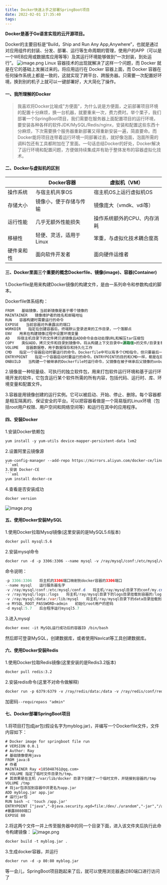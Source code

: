 ```yaml
---
title: Docker快速上手之部署SpringBoot项目
date: 2022-02-01 17:35:40
tags:
---
```


**Docker是基于Go语言实现的云开源项目。**

Docker的主要目标是“Build，Ship and Run Any App,Anywhere”，也就是通过对应用组件的封装、分发、部署、运行等生命周期的管理，使用户的APP（可以是一个WEB应用或数据库应用等等）及其运行环境能够做到“一次封装，到处运行”。
![image.png](https://ruiyeclub.oss-cn-shenzhen.aliyuncs.com/articles/2db39f1e0972b7dd1557c891d9300fdd.png)
Linux 容器技术的出现就解决了这样一个问题，而 Docker 就是在它的基础上发展过来的。将应用运行在 Docker 容器上面，而 Docker 容器在任何操作系统上都是一致的，这就实现了跨平台、跨服务器。只需要一次配置好环境，换到别的机子上就可以一键部署好，大大简化了操作。

####  一、我所理解的Docker
> 我喜欢将Docker比喻成"方便面"，为什么说是方便面，之前部署项目环境的配置十分麻烦，换一台机器，就要重来一次，费力费时。举个栗子，我们部署一个SpringBoot项目，我们需要在服务器上面配置项目的运行环境，要安装各种各样的软件JDK/MySQL/Redis/nginx，安装和配置这些东西十分麻烦，下次需要换个服务器重新部署又得重新安装一遍，简直要命。而Docker能将项目连带着运行环境一同部署过去，就好像泡面，泡面所需的调料包还有工具都附加在了里面。一句话总结Docker的好处，Docker解决了运行环境和配置问题，方便做持续集成并有助于整体发布的容器虚拟化技术。

#### 二、Docker与虚拟机的区别

||Docker容器|虚拟机（VM）|
|-|-|-|
|操作系统|与宿主机共享OS|宿主机OS上运行虚拟机OS|
|存储大小|镜像小，便于存储与传输|镜像庞大（vmdk、vdi等）|
|运行性能|几乎无额外性能损失|操作系统额外的CPU、内存消耗|
|移植性|轻便、灵活，适用于Linux|笨重，与虚拟化技术耦合度高|
|硬件亲和性|面向软件开发者|面向硬件运维者|

#### 三、Docker里面三个重要的概念Dockerfile、镜像(image)、容器(Container)
1.Dockerfile是用来构建Docker镜像的构建文件，是由一系列命令和参数构成的脚本。

Dockerfile体系结构：
```xml
FROM　　基础镜像，当前新镜像是基于哪个镜像的
MAINTAINER　　镜像维护者的姓名和邮箱地址
RUN　　容器构建时需要运行的命令
EXPOSE　　当前容器对外暴露出的端口
WORKDIR　　指定在创建容器后，终端默认登录进来的工作目录，一个落脚点
ENV　　用来在构建镜像过程中设置环境变量
AD　　将宿主机目录下的文件拷贝进镜像且ADD命令会自动处理URL和解压tar压缩包
COPY　　类似ADD，拷贝文件和目录到镜像中。将从构建上下文目录中<源路径>的文件/目录复制到新的一层的镜像内的<目标路径>位置
VOLUME　　容器数据卷，用于数据保存和持久化工作
CMD　　指定一个容器启动时要运行的命令。Dockerfile中可以有多个CMD指令，但只要最后一个生效，CMD会被docker run之后的参数替换
ENTRYPOINT　　指定一个容器启动时要运行的命令。ENTRYPOINT的目的和CMD一样，都是在指定容器启动程序及参数
ONBUILD　　当构建一个被继承的Dockerfile时运行命令，父镜像在被子继承后父镜像的onbuild被触发
```
2.镜像是一种轻量级、可执行的独立软件包，用来打包软件运行环境和基于运行环境开发的软件，它包含运行某个软件所需的所有内容，包括代码、运行时、库、环境变量和配置文件。

3.容器是用镜像创建的运行实例。它可以被启动、开始、停止、删除。每个容器都是相互隔离的、保证安全的平台。可以把容器看做是一个简易版的Linux环境（包括root用户权限、用户空间和网络空间等）和运行在其中的应用程序。

#### 四、安装Docker

1.安装Docker依赖包

```xml
yum install -y yum-utils device-mapper-persistent-data lvm2
```

2.设置阿里云镜像源
```xml
yum-config-manager --add-repo https://mirrors.aliyun.com/docker-ce/linux/centos/docker-ce.repo
```xml
3.安装 Docker-CE
```xml
yum install docker-ce
```
4.查看是否安装成功
```xml
docker version
```
![image.png](https://ruiyeclub.oss-cn-shenzhen.aliyuncs.com/articles/3d0de6d7f169b639389384e8184829f5.png)

#### 五、使用Docker安装MySQL

1.使用Docker拉取Mysql镜像(这里安装的是MySQL5.6版本)
```xml
docker pull mysql:5.6
```
2.安装mysql命令
```xml
docker run -d -p 3306:3306 --name mysql -v /ray/mysql/conf:/etc/mysql/conf.d -v /ray/mysql/logs:/logs -v /ray/mysql/data:/var/lib/mysql -e MYSQL_ROOT_PASSWORD=admin -d mysql:5.7
```
命令说明：

```java
-p 3306:3306　　将主机的3306端口映射到docker容器的3306端口
--name mysql　　运行服务器名字
-v /ray/mysql/conf:/etc/mysql/conf.d　　将主机/ray/mysql目录下的conf/my.cnf挂载到容器的/etc/mysql/conf.d
-v /ray/mysql/logs:/logs　　将主机/ray/mysql目录下的logs目录挂载到容器的/logs
-v /ray/mysql/data:/var/lib/mysql　　将主机/ray/mysql目录下的data目录挂载到容器的/var/lib/mysql
-e MYSQL_ROOT_PASSWORD=admin　　初始化root用户的密码
-d mysql:5.7　　后台程序运行mysql5.7
```
3.进入mysql
```xml
docker exec -it MySQL运行成功后的容器ID /bin/bash
```
然后即可登录MySQL，创建数据库，或者使用Navicat等工具创建数据库。

#### 六、使用Docker安装Redis
1.使用Docker拉取Redis镜像(这里安装的是Redis3.2版本)
```xml
docker pull redis:3.2
```
2.安装redis命令(这里不对命令做解释)
```xml
docker run -p 6379:6379 -v /ray/redis/data:/data -v /ray/redis/conf/redis.conf:/usr/local/etc/redis/redis.conf -d redis:3.2 redis-server /usr/local/etc/redis/redis.conf --appendonly yes
```
加密码`--requirepass "admin"`
#### 七、Docker部署SpringBoot项目

1.将项目打包成jar包(假设名字为myblog.jar)，并编写一个Dockerfile文件，文件内容如下：

```xml
# Docker image for springboot file run
# VERSION 0.0.1
# Author: Ray
# 基础镜像使用java
FROM java:8
# 作者
MAINTAINER Ray <185048761@qq.com>
# VOLUME 指定了临时文件目录为/tmp。
# 其效果是在主机 /var/lib/docker 目录下创建了一个临时文件，并链接到容器的/tmp
VOLUME /tmp
# 将jar包添加到容器中并更名为app.jar
ADD myblog.jar app.jar
# 运行jar包
RUN bash -c 'touch /app.jar'
ENTRYPOINT ["java","-Djava.security.egd=file:/dev/./urandom","-jar","/app.jar"]
#暴露8080端口
EXPOSE 80
```
2.将这两个文件一并上传至服务器中的同一个目录下面，进入该文件夹后执行此命令构建镜像：
![image.png](https://ruiyeclub.oss-cn-shenzhen.aliyuncs.com/articles/f175e9402c4d4bf3e98c78f055b6e9c6.png)
```xml
docker build -t myblog.jar .
```
3.生成docker容器，并运行
```xml
docker run -d -p 80:80 myblog.jar
```
等一会儿，SpringBoot项目跑起来了后，就可以使用浏览器通过80端口进行访问了